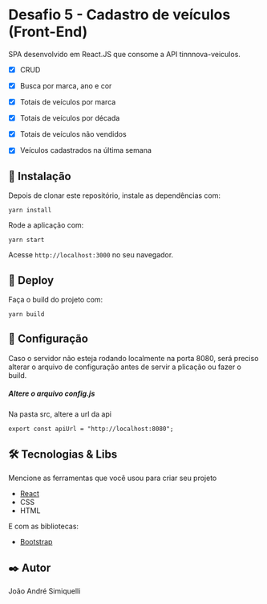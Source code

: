 # Desafio 5 - Cadastro de veículos (Front-End)

SPA desenvolvido em React.JS que consome a API tinnnova-veiculos.

- [X] CRUD
- [X] Busca por marca, ano e cor
- [X] Totais de veículos por marca
- [X] Totais de veículos por década
- [X] Totais de veículos não vendidos
- [X] Veículos cadastrados na última semana


## 🔧 Instalação
Depois de clonar este repositório, instale as dependências com:

```
yarn install
```

Rode a aplicação com:

```
yarn start
```

Acesse `http://localhost:3000` no seu navegador.

## 🔧 Deploy
Faça o build do projeto com:

```
yarn build
```

## 🔧 Configuração
Caso o servidor não esteja rodando localmente na porta 8080, será preciso alterar o arquivo de configuração antes de servir a plicação ou fazer o build.

##### Altere o arquivo config.js
Na pasta src, altere a url da api

```
export const apiUrl = "http://localhost:8080";
```

## 🛠️ Tecnologias & Libs

Mencione as ferramentas que você usou para criar seu projeto

* [React](https://reactjs.org/) 
* CSS
* HTML

E com as bibliotecas:
* [Bootstrap](https://getbootstrap.com/)

## ✒️ Autor
João André Simiquelli